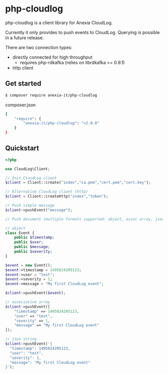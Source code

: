 php-cloudlog
===

php-cloudlog is a client library for Anexia CloudLog.

Currently it only provides to push events to CloudLog. Querying is possible in a future release.

There are two connection types:
- directly connected for high throughput
  - requires php-rdkafka (relies on librdkafka >= 0.9.1)
- http client


## Get started

```sh
$ composer require anexia-it/php-cloudlog
```

composer.json
```sh
{
    "require": {
        "anexia-it/php-cloudlog": "<2.0.0"
    }
}
```

## Quickstart

```php
<?php

use CloudLog\Client;

// Init CloudLog client
$client = Client::create("index","ca.pem","cert.pem","cert.key");

// Alternative CloudLog client (http)
$client = Client::createHttp("index","token");

// Push simple message
$client->pushEvent("message");

// Push document (multiple formats supported: object, assoc array, json string)

// object
class Event {
    public $timestamp;
    public $user;
    public $message;
    public $severity;
}

$event = new Event();
$event->timestamp = 1495024205123;
$event->user = "test";
$event->severity = 1;
$event->message = "My first CloudLog event";

$client->pushEvent($event);

// associative array
$client->pushEvent([
    "timestamp" => 1495024205123,
    "user" => "test",
    "severity" => 1,
    "message" => "My first CloudLog event"
]);

// json string
$client->pushEvent('{
  "timestamp": 1495024205123,
  "user": "test",
  "severity": 1,
  "message": "My first CloudLog event"
}');
```
